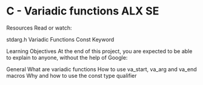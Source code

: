 # C - Variadic functions  ALX SE

Resources
Read or watch:

stdarg.h
Variadic Functions
Const Keyword

Learning Objectives
At the end of this project, you are expected to be able to explain to anyone, without the help of Google:

General
What are variadic functions
How to use va_start, va_arg and va_end macros
Why and how to use the const type qualifier
